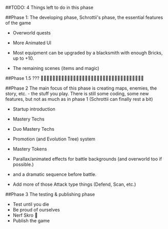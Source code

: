 ﻿##TODO:
4 Things left to do in this phase

##Phase 1:
The developing phase, Schrottii's phase, the essential features of the game

- Overworld quests
- More Animated UI
- Most equipment can be upgraded by a blacksmith with enough Bricks, up to +10.

- The remaining scenes (items and magic)


##Phase 1.5
???
🤔🤔🤔🤔🤔🤔🤔🤔🤔🤔🤔🤔🤔🤔🤔🤔🤔🤔🤔🤔🤔🤔🤔🤔🤔🤔🤔🤔🤔🤔🤔🤔🤔🤔🤔



##Phase 2
The main focus of this phase is creating maps, enemies, the story, etc. - the stuff you play.
There is still some coding, some new features, but not as much as in phase 1 (Schrottii can finally rest a bit)

- Startup introduction

- Mastery Techs
- Duo Mastery Techs

- Promotion (and Evolution Tree) system
- Mastery Tokens

- Parallax/animated effects for battle backgrounds (and overworld too if possible.)
- and a dramatic sequence before battle.

- Add more of those Attack type things (Defend, Scan, etc.)


##Phase 3
The testing & publishing phase

- Test until you die
- Be proud of ourselves
- Nerf Skro 🤔
- Publish the game
